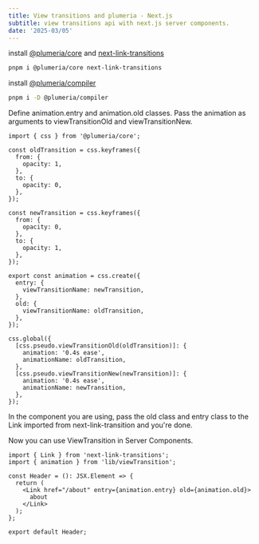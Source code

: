 ```yaml
---
title: View transitions and plumeria - Next.js
subtitle: view transitions api with next.js server components.
date: '2025-03/05'
---
```


install [@plumeria/core](https://plumeria.dev/docs/) and [next-link-transitions](https://www.npmjs.com/package/next-link-transitions/)

```sh
pnpm i @plumeria/core next-link-transitions
```

install [@plumeria/compiler](https://www.npmjs.com/package/@plumeria/compiler/)

```sh
pnpm i -D @plumeria/compiler
```

Define animation.entry and animation.old classes.
Pass the animation as arguments to viewTransitionOld and viewTransitionNew.

```tsx
import { css } from '@plumeria/core';

const oldTransition = css.keyframes({
  from: {
    opacity: 1,
  },
  to: {
    opacity: 0,
  },
});

const newTransition = css.keyframes({
  from: {
    opacity: 0,
  },
  to: {
    opacity: 1,
  },
});

export const animation = css.create({
  entry: {
    viewTransitionName: newTransition,
  },
  old: {
    viewTransitionName: oldTransition,
  },
});

css.global({
  [css.pseudo.viewTransitionOld(oldTransition)]: {
    animation: '0.4s ease',
    animationName: oldTransition,
  },
  [css.pseudo.viewTransitionNew(newTransition)]: {
    animation: '0.4s ease',
    animationName: newTransition,
  },
});
```

In the component you are using, pass the old class and entry class to the Link imported from next-link-transition and you're done.

Now you can use ViewTransition in Server Components.

```tsx
import { Link } from 'next-link-transitions';
import { animation } from 'lib/viewTransition';

const Header = (): JSX.Element => {
  return (
    <Link href="/about" entry={animation.entry} old={animation.old}>
      about
    </Link>
  );
};

export default Header;
```
